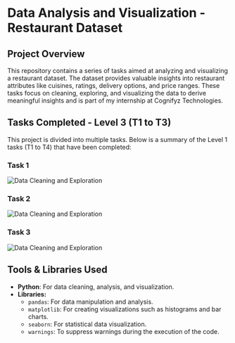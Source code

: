 Data Analysis and Visualization - Restaurant Dataset
====================================================

Project Overview
----------------

This repository contains a series of tasks aimed at analyzing and visualizing a restaurant dataset. The dataset provides valuable insights into restaurant attributes like cuisines, ratings, delivery options, and price ranges. 
These tasks focus on cleaning, exploring, and visualizing the data to derive meaningful insights and is part of my internship at Cognifyz Technologies.

Tasks Completed - Level 3 (T1 to T3)
------------------------------------

This project is divided into multiple tasks. Below is a summary of the Level 1 tasks (T1 to T4) that have been completed:

### Task 1


 <img src="Level-2 T-1.png" alt="Data Cleaning and Exploration">


### Task 2


 <img src="Level-2 T-2.png" alt="Data Cleaning and Exploration">

### Task 3


 <img src="Level-2 T-3.png" alt="Data Cleaning and Exploration">


Tools & Libraries Used
----------------------

*   **Python**: For data cleaning, analysis, and visualization.
*   **Libraries:**
    *   `pandas`: For data manipulation and analysis.
    *   `matplotlib`: For creating visualizations such as histograms and bar charts.
    *   `seaborn`: For statistical data visualization.
    *   `warnings`: To suppress warnings during the execution of the code.
